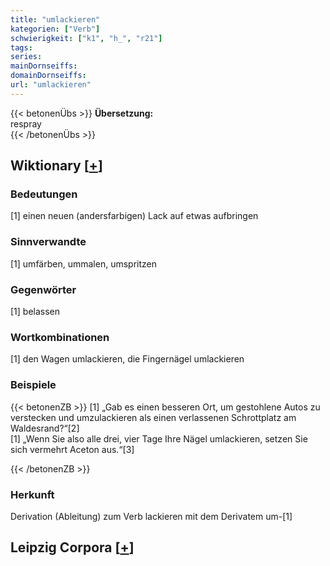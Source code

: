 ```yaml
---
title: "umlackieren"
kategorien: ["Verb"]
schwierigkeit: ["k1", "h_", "r21"]
tags:
series:
mainDornseiffs:
domainDornseiffs:
url: "umlackieren"
---
```


{{< betonenÜbs >}}
**Übersetzung:**  
respray  
{{< /betonenÜbs >}}

## Wiktionary [[+](https://de.wiktionary.org/wiki/umlackieren)]

### Bedeutungen
[1] einen neuen (andersfarbigen) Lack auf etwas aufbringen  

### Sinnverwandte
[1] umfärben, ummalen, umspritzen  

### Gegenwörter
[1] belassen  

### Wortkombinationen
[1] den Wagen umlackieren, die Fingernägel umlackieren  

### Beispiele
{{< betonenZB >}}
[1] „Gab es einen besseren Ort, um gestohlene Autos zu verstecken und umzulackieren als einen verlassenen Schrottplatz am Waldesrand?“[2]  
[1] „Wenn Sie also alle drei, vier Tage Ihre Nägel umlackieren, setzen Sie sich vermehrt Aceton aus.“[3]  

{{< /betonenZB >}}
### Herkunft
Derivation (Ableitung) zum Verb lackieren mit dem Derivatem um-[1]  


## Leipzig Corpora [[+](https://corpora.uni-leipzig.de/en/res?word=umlackieren&corpusId=deu_newscrawl-public_2018)]


